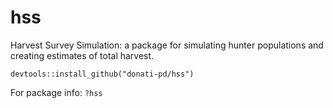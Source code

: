 # hss
Harvest Survey Simulation: a package for simulating hunter populations and creating estimates of total harvest. 

`devtools::install_github("donati-pd/hss")`

For package info: `?hss`
